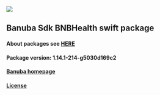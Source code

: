 [![](https://www.banuba.com/hubfs/Banuba_November2018/Images/Banuba%20SDK.png)](https://docs.banuba.com/face-ar-sdk-v1/ios/ios_overview)

## Banuba Sdk BNBHealth swift package

#### About packages see [HERE](https://docs.banuba.com/face-ar-sdk-v1/ios/ios_packages)

#### Package version: **1.14.1-214-g5030d169c2**

#### **[Banuba homepage](https://banuba.com)**

#### **[License](https://www.banuba.com/terms)**
